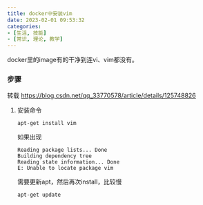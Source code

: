 ```yaml
---
title: docker中安装vim
date: 2023-02-01 09:53:32
categories:
- [生活, 技能]
- [常识, 理论, 教学]
---
```


docker里的image有的干净到连vi、vim都没有。

### 步骤

转载 https://blog.csdn.net/qq_33770578/article/details/125748826

1. 安装命令

   ```
   apt-get install vim
   ```

   如果出现

   ```
   Reading package lists... Done
   Building dependency tree       
   Reading state information... Done
   E: Unable to locate package vim
   ```

   需要更新apt，然后再次install，比较慢

   ```
   apt-get update
   ```

